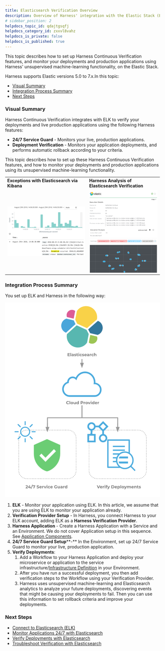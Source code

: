 ```yaml
---
title: Elasticsearch Verification Overview
description: Overview of Harness' integration with the Elastic Stack (ELK Stack) for log monitoring.
# sidebar_position: 2
helpdocs_topic_id: qdajtgsqfj
helpdocs_category_id: zxxvl8vahz
helpdocs_is_private: false
helpdocs_is_published: true
---
```


This topic describes how to set up Harness Continuous Verification features, and monitor your deployments and production applications using Harness' unsupervised machine-learning functionality, on the Elastic Stack.

Harness supports Elastic versions 5.0 to 7.x.In this topic:

* [Visual Summary](#visual_summary)
* [Integration Process Summary](#integration_process_summary)
* [Next Steps](#next_steps)

### Visual Summary

Harness Continuous Verification integrates with ELK to verify your deployments and live production applications using the following Harness features:

* **24/7 Service Guard** - Monitors your live, production applications.
* **Deployment Verification** - Monitors your application deployments, and performs automatic rollback according to your criteria.

This topic describes how to set up these Harness Continuous Verification features, and how to monitor your deployments and production applications using its unsupervised machine-learning functionality.



|  |  |
| --- | --- |
| **Exceptions with Elasticsearch via Kibana** | **Harness Analysis of Elasticsearch Verification** |
| ![](./static/elastic-left.png) | ![](./static/elastic-right.png) |

### Integration Process Summary

You set up ELK and Harness in the following way:

![](./static/elasticsearch-verification-overview-10.png)

1. **ELK** - Monitor your application using ELK. In this article, we assume that you are using ELK to monitor your application already.
2. **​Verification Provider Setup** - In Harness, you connect Harness to your ELK account, adding ELK as a **Harness Verification Provider**.
3. **Harness Application** - Create a Harness Application with a Service and an Environment. We do not cover Application setup in this sequence. See [Application Components](../../../model-cd-pipeline/applications/application-configuration.md).
4. **​24/7 Service Guard Setup****-** In the Environment, set up 24/7 Service Guard to monitor your live, production application.
5. ​**Verify Deployments**:
	1. Add a Workflow to your Harness Application and deploy your microservice or application to the service infrastructure/[Infrastructure Definition](../../../model-cd-pipeline/environments/environment-configuration.md#add-an-infrastructure-definition) in your Environment.
	2. After you have run a successful deployment, you then add verification steps to the Workflow using your Verification Provider.
	3. Harness uses unsupervised machine-learning and Elasticsearch analytics to analyze your future deployments, discovering events that might be causing your deployments to fail. Then you can use this information to set rollback criteria and improve your deployments.

### Next Steps

* [Connect to Elasticsearch (ELK)](../../elk-elasticsearch-verification/1-elasticsearch-connection-setup.md)
* [Monitor Applications 24/7 with Elasticsearch](../../elk-elasticsearch-verification/2-24-7-service-guard-for-elasticsearch.md)
* [Verify Deployments with Elasticsearch](../../elk-elasticsearch-verification/3-verify-deployments-with-elasticsearch.md)
* [Troubleshoot Verification with Elasticsearch](../../elk-elasticsearch-verification/4-troubleshooting-elasticsearch.md)

